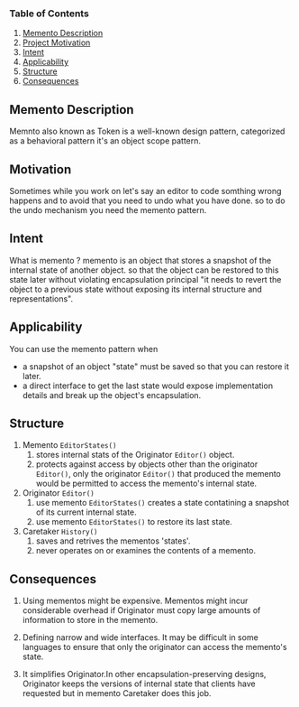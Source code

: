 ### Table of Contents

1. [Memento Description](#Description)
2. [Project Motivation](#Motivation)
3. [Intent](#Intent)
4. [Applicability](#Applicability)
5. [Structure](#Structure)
6. [Consequences](#Consequences)


## Memento Description <a name="Description"></a>
Memnto also known as Token is a well-known design pattern, categorized as a behavioral pattern it's an object scope pattern.


## Motivation <a name="Motivation"></a>
Sometimes while you work on let's say an editor to code somthing wrong happens and to avoid that you need to undo what you have done. so to do the undo mechanism you need the memento pattern.


## Intent <a name="Intent"></a>
What is memento ? memento is an object that stores a snapshot of the internal state of another object.
so that the object can be restored to this state later without violating encapsulation principal "it needs to revert the object to a previous state without exposing its internal structure and representations".



## Applicability <a name="Applicability"></a>
You can use the memento pattern when
* a snapshot of an object "state" must be saved so that you can restore it later.
* a direct interface to get the last state would expose implementation details and break up the object's encapsulation.


## Structure <a name="Structure"></a>
1. Memento `EditorStates()`
    1. stores internal stats of the Originator `Editor()` object.
    2. protects against access by objects other than the originator `Editor()`, only
        the originator `Editor()` that produced the memento would be permitted to access
        the memento's internal state.
2. Originator `Editor()`
    1. use memento `EditorStates()` creates a state contatining a snapshot of its current internal state.
    2. use memento `EditorStates()` to restore its last state.
3. Caretaker `History()`
    1. saves and retrives the mementos 'states'.
    2. never operates on or examines the contents of a memento.


## Consequences <a name="Consequences"></a>
1. Using mementos might be expensive. Mementos might incur considerable overhead
     if Originator must copy large amounts of information to store in the memento.

2. Defining narrow and wide interfaces. It may be difficult in some languages to
    ensure that only the originator can access the memento's state.

3. It simplifies Originator.In other encapsulation-preserving designs, Originator keeps the versions of internal
    state that clients have requested but in memento Caretaker does this job.
    



